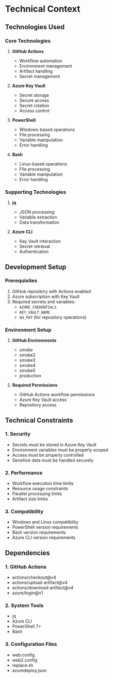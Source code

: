 # Technical Context

## Technologies Used

### Core Technologies
1. **GitHub Actions**
   - Workflow automation
   - Environment management
   - Artifact handling
   - Secret management

2. **Azure Key Vault**
   - Secret storage
   - Secure access
   - Secret rotation
   - Access control

3. **PowerShell**
   - Windows-based operations
   - File processing
   - Variable manipulation
   - Error handling

4. **Bash**
   - Linux-based operations
   - File processing
   - Variable manipulation
   - Error handling

### Supporting Technologies
1. **jq**
   - JSON processing
   - Variable extraction
   - Data transformation

2. **Azure CLI**
   - Key Vault interaction
   - Secret retrieval
   - Authentication

## Development Setup

### Prerequisites
1. GitHub repository with Actions enabled
2. Azure subscription with Key Vault
3. Required secrets and variables:
   - `AZURE_CREDENTIALS`
   - `KEY_VAULT_NAME`
   - `GH_PAT` (for repository operations)

### Environment Setup
1. **GitHub Environments**
   - smoke
   - smoke2
   - smoke3
   - smoke4
   - smoke5
   - production

2. **Required Permissions**
   - GitHub Actions workflow permissions
   - Azure Key Vault access
   - Repository access

## Technical Constraints

### 1. Security
- Secrets must be stored in Azure Key Vault
- Environment variables must be properly scoped
- Access must be properly controlled
- Sensitive data must be handled securely

### 2. Performance
- Workflow execution time limits
- Resource usage constraints
- Parallel processing limits
- Artifact size limits

### 3. Compatibility
- Windows and Linux compatibility
- PowerShell version requirements
- Bash version requirements
- Azure CLI version requirements

## Dependencies

### 1. GitHub Actions
- actions/checkout@v4
- actions/upload-artifact@v4
- actions/download-artifact@v4
- azure/login@v1

### 2. System Tools
- jq
- Azure CLI
- PowerShell 7+
- Bash

### 3. Configuration Files
- web.config
- web2.config
- replace.sh
- azuredeploy.json 
